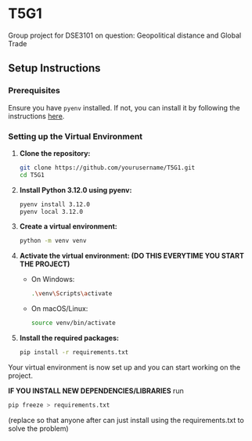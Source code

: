 # T5G1
Group project for DSE3101 on question: Geopolitical distance and Global Trade



## Setup Instructions

### Prerequisites
Ensure you have `pyenv` installed. If not, you can install it by following the instructions [here](https://github.com/pyenv/pyenv#installation).

### Setting up the Virtual Environment

1. **Clone the repository:**
    ```sh
    git clone https://github.com/yourusername/T5G1.git
    cd T5G1
    ```

2. **Install Python 3.12.0 using pyenv:**
    ```sh
    pyenv install 3.12.0
    pyenv local 3.12.0
    ```

3. **Create a virtual environment:**
    ```sh
    python -m venv venv
    ```

4. **Activate the virtual environment: (DO THIS EVERYTIME YOU START THE PROJECT)**
    - On Windows:
        ```sh
        .\venv\Scripts\activate
        ```
    - On macOS/Linux:
        ```sh
        source venv/bin/activate
        ```

5. **Install the required packages:**
    ```sh
    pip install -r requirements.txt
    ```

Your virtual environment is now set up and you can start working on the project.


**IF YOU INSTALL NEW DEPENDENCIES/LIBRARIES**
run 
```sh
pip freeze > requirements.txt
```
(replace so that anyone after can just install using the requirements.txt to solve the problem)
